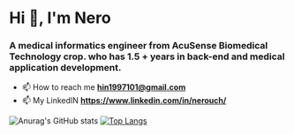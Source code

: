 <h1 align="left">Hi 👋, I'm Nero</h1>
<h3 align="left">A medical informatics engineer from AcuSense Biomedical Technology crop. who has 1.5 + years in back-end and medical application development.</h3>

- 📫 How to reach me **hin1997101@gmail.com**
- 📫 My LinkedIN **https://www.linkedin.com/in/nerouch/**


![Anurag's GitHub stats](https://github-readme-stats.vercel.app/api?username=NeroHin&count_private=true&theme=gruvbox&include_all_commits=true)
[![Top Langs](https://github-readme-stats.vercel.app/api/top-langs/?username=NeroHin&theme=gruvbox&langs_count=8)](https://github.com/NeroHin/github-readme-stats)
